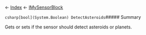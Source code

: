 ← [Index](Api-Index) ← [IMySensorBlock](Sandbox.ModAPI.Ingame.IMySensorBlock)

```csharp[bool](System.Boolean) DetectAsteroids```##### Summary

Gets or sets if the sensor should detect asteroids or planets.

